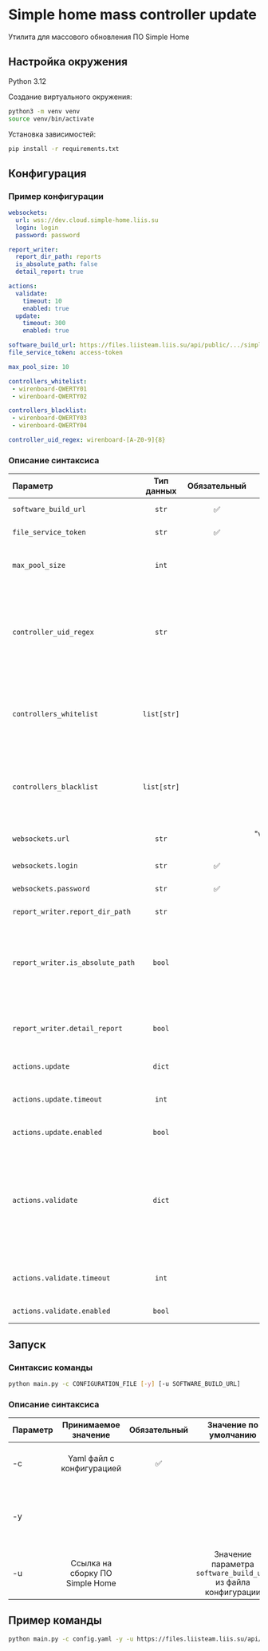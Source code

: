 # Simple home mass controller update
Утилита для массового обновления ПО Simple Home
## Настройка окружения
Python 3.12

Создание виртуального окружения:
```bash
python3 -m venv venv
source venv/bin/activate
```
Установка зависимостей:
```bash
pip install -r requirements.txt
```
## Конфигурация
### Пример конфигурации
```yaml
websockets:
  url: wss://dev.cloud.simple-home.liis.su
  login: login
  password: password

report_writer:
  report_dir_path: reports
  is_absolute_path: false
  detail_report: true

actions:
  validate:
    timeout: 10
    enabled: true
  update:
    timeout: 300
    enabled: true

software_build_url: https://files.liisteam.liis.su/api/public/.../simplehome.zip
file_service_token: access-token

max_pool_size: 10

controllers_whitelist:
 - wirenboard-QWERTY01
 - wirenboard-QWERTY02

controllers_blacklist:
 - wirenboard-QWERTY03
 - wirenboard-QWERTY04

controller_uid_regex: wirenboard-[A-Z0-9]{8}
```
### Описание синтаксиса

|Параметр|Тип данных|Обязательный|Значение по умолчанию|Описание|
| :--- | :---: | :---: | :---: | --- |
|`software_build_url`|`str`|✅||Ссылка на сборку ПО Simple Home|
|`file_service_token`|`str`|✅||Токен для доступа к API Fileservice-а|
|`max_pool_size`|`int`||10|Максимальное количество активных websocket соединений с облачным брокером|
|`controller_uid_regex`|`str`||None|Регулярное выражение, которое используется для фильтрации контроллеров по uid. К примеру, если необходимо обновить только контроллеры wirenboard, то это можно сделать применив выражение `wirenboard-[A-Z0-9]{8}`|
|`controllers_whitelist`|`list[str]`||[]|Список uid контроллеров, на которые необходимо установить обновление. Другие контроллеры не будут обновлены. Если определен, то `controllers_blacklist` игнорируется|
|`controllers_blacklist`|`list[str]`||[]|Список uid контроллеров, которые нужно игнорировать. Если определен `controllers_whitelist`, то данный параметр игнорируется|
|`websockets.url`|`str`||"wss://dev.cloud.simple-home.liis.su"|Домен брокера сообщений в формате `{ws, wss}://domain[:port]`|
|`websockets.login`|`str`|✅||Логин для подключения к брокеру|
|`websockets.password`|`str`|✅||Пароль для подключения к брокеру|
|`report_writer.report_dir_path`|`str`||Текущая рабочая директория|Папка для сохранения отчетов|
|`report_writer.is_absolute_path`|`bool`||true|Если true, то `report_writer.report_dir_path` рассматривается как путь относительно текущей рабочей директории. Иначе `report_writer.report_dir_path` рассматривается как абсолютный путь|
|`report_writer.detail_report`|`bool`||true|Если true, то вывод каждого контроллера будет записан в отдельный файл. Иначе выводы контроллеров не сохраняются в отчет|
|`actions.update`|`dict`|||Конфигурация метода обновления контроллеров|
|`actions.update.timeout`|`int`||300|Таймаут (в секундах), по истечении которого запрос на обновление контроллера считается провальным|
|`actions.update.enabled`|`bool`||true|Если false, то метод обновления не будет запущен|
|`actions.validate`|`dict`|||Конфигурация метода валидации контроллеров. Валидатор - это метод, который проверяет наличие на контроллере служебного сервиса (sh-updater). Если сервис не установлен, то валидатор исключает контроллер из выборки и данный контроллер не будет обновлен|
|`actions.validate.timeout`|`int`||10|Таймаут (в секундах), по истечении которого запрос версии ПО контроллера считается провальным|
|`actions.validate.enabled`|`bool`||true|Если false, то валидатор не будет запущен|
## Запуск
### Синтаксис команды
``` bash
python main.py -c CONFIGURATION_FILE [-y] [-u SOFTWARE_BUILD_URL]
```
### Описание синтаксиса
|Параметр|Принимаемое значение|Обязательный|Значение по умолчанию|Описание|
| :--- | :---: | :---: | :---: | --- |
|-c|Yaml файл с конфигурацией|✅||Принимает путь до yaml файла с конфигурацией|
|-y||||Если передан, то утилита не запрашивает подтверждение от пользователя|
|-u|Ссылка на сборку ПО Simple Home||Значение параметра `software_build_url` из файла конфигурации|Ссылка на сборку ПО Simple Home|
## Пример команды
``` bash
python main.py -c config.yaml -y -u https://files.liisteam.liis.su/api/public/.../simplehome.zip
```

